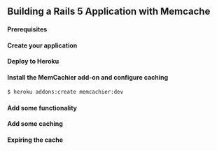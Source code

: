 ## Building a Rails 5 Application with Memcache

#### Prerequisites

#### Create your application

#### Deploy to Heroku

#### Install the MemCachier add-on and configure caching
```bash
$ heroku addons:create memcachier:dev
```

#### Add some functionality

#### Add some caching

#### Expiring the cache